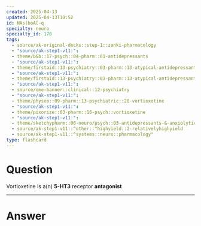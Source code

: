 ```yaml
---
created: 2025-04-13
updated: 2025-04-13T10:52
id: NAs(boA[-q
specialty: neuro
specialty_id: 178
tags:
  - source/ak-original-decks::step-1::zanki-pharmacology
  - "source/ak-step1-v11:": 
  - theme/b&b::17-psych::04-pharm::01-antidepressants
  - "source/ak-step1-v11:": 
  - theme/firstaid::13-psychiatry::03-pharm::13-atypical-antidepressants
  - "source/ak-step1-v11:": 
  - theme/firstaid::13-psychiatry::03-pharm::13-atypical-antidepressants::vortioxetine
  - "source/ak-step1-v11:": 
  - source/ome-banner::clinical::12-psychiatry
  - "source/ak-step1-v11:": 
  - theme/physeo::09-pharm::13-psychiatric::28-vortioxetine
  - "source/ak-step1-v11:": 
  - theme/pixorize::03-pharm::16-psych::vortioxetine
  - "source/ak-step1-v11:": 
  - theme/sketchypharm::06-neuro/psych::03-antidepressants-&-anxiolytics::04-bupropion,-mirtazapine,-trazodone
  - source/ak-step1-v11::^other::^highyield::2-relativelyhighyield
  - source/ak-step1-v11::^systems::neuro::pharmacology"
type: flashcard
---
```


# Question
Vortioxetine is a(n) **5-HT3** receptor **antagonist**

---

# Answer
